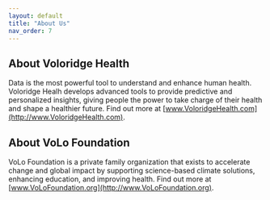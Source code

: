 ```yaml
---
layout: default
title: "About Us"
nav_order: 7
---
```


## About Voloridge Health

Data is the most powerful tool to understand and enhance human health. Voloridge Healh develops advanced tools to provide predictive and personalized insights, giving people the power to take charge of their health and shape a healthier future. Find out more at [www.VoloridgeHealth.com](http://www.VoloridgeHealth.com).

## About VoLo Foundation

VoLo Foundation is a private family organization that exists to accelerate change and global impact by supporting science-based climate solutions, enhancing education, and improving health. Find out more at [www.VoLoFoundation.org](http://www.VoLoFoundation.org).



